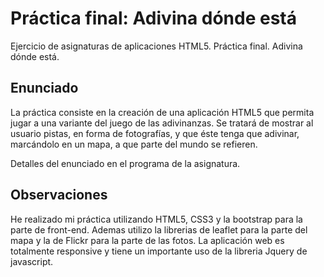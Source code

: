 # Práctica final: Adivina dónde está

Ejercicio de asignaturas de aplicaciones HTML5. Práctica final. Adivina dónde está.

## Enunciado

La práctica consiste en la creación de una aplicación HTML5 que permita jugar a una variante del juego de las adivinanzas. Se tratará de mostrar al usuario pistas, en forma de fotografías, y que éste tenga que adivinar, marcándolo en un mapa, a que parte del mundo se refieren.

Detalles del enunciado en el programa de la asignatura.


## Observaciones

He realizado mi práctica utilizando HTML5, CSS3 y la bootstrap para la parte de front-end.
Ademas utilizo la librerias de leaflet para la parte del mapa y la de Flickr para la parte de las fotos.
La aplicación web es totalmente responsive y tiene un importante uso de la libreria Jquery  de javascript.
